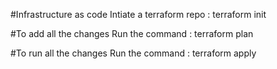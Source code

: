 #Infrastructure as code
Intiate a terraform repo : terraform init

#To add all the changes
Run the command : terraform plan

#To run all the changes
Run the command : terraform apply
